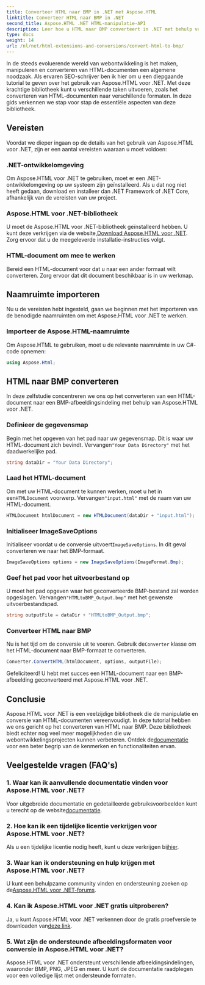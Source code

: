 ```yaml
---
title: Converteer HTML naar BMP in .NET met Aspose.HTML
linktitle: Converteer HTML naar BMP in .NET
second_title: Aspose.HTML .NET HTML-manipulatie-API
description: Leer hoe u HTML naar BMP converteert in .NET met behulp van Aspose.HTML voor .NET. Uitgebreide handleiding voor webontwikkelaars voor het benutten van Aspose.HTML voor .NET.
type: docs
weight: 14
url: /nl/net/html-extensions-and-conversions/convert-html-to-bmp/
---
```

In de steeds evoluerende wereld van webontwikkeling is het maken, manipuleren en converteren van HTML-documenten een algemene noodzaak. Als ervaren SEO-schrijver ben ik hier om u een diepgaande tutorial te geven over het gebruik van Aspose.HTML voor .NET. Met deze krachtige bibliotheek kunt u verschillende taken uitvoeren, zoals het converteren van HTML-documenten naar verschillende formaten. In deze gids verkennen we stap voor stap de essentiële aspecten van deze bibliotheek.

## Vereisten

Voordat we dieper ingaan op de details van het gebruik van Aspose.HTML voor .NET, zijn er een aantal vereisten waaraan u moet voldoen:

### .NET-ontwikkelomgeving

Om Aspose.HTML voor .NET te gebruiken, moet er een .NET-ontwikkelomgeving op uw systeem zijn geïnstalleerd. Als u dat nog niet heeft gedaan, download en installeer dan .NET Framework of .NET Core, afhankelijk van de vereisten van uw project.

### Aspose.HTML voor .NET-bibliotheek

 U moet de Aspose.HTML voor .NET-bibliotheek geïnstalleerd hebben. U kunt deze verkrijgen via de website,[Download Aspose.HTML voor .NET](https://releases.aspose.com/html/net/). Zorg ervoor dat u de meegeleverde installatie-instructies volgt.

### HTML-document om mee te werken

Bereid een HTML-document voor dat u naar een ander formaat wilt converteren. Zorg ervoor dat dit document beschikbaar is in uw werkmap.

## Naamruimte importeren

Nu u de vereisten hebt ingesteld, gaan we beginnen met het importeren van de benodigde naamruimten om met Aspose.HTML voor .NET te werken.

### Importeer de Aspose.HTML-naamruimte

Om Aspose.HTML te gebruiken, moet u de relevante naamruimte in uw C#-code opnemen:

```csharp
using Aspose.Html;
```

## HTML naar BMP converteren

In deze zelfstudie concentreren we ons op het converteren van een HTML-document naar een BMP-afbeeldingsindeling met behulp van Aspose.HTML voor .NET.

### Definieer de gegevensmap

 Begin met het opgeven van het pad naar uw gegevensmap. Dit is waar uw HTML-document zich bevindt. Vervangen`"Your Data Directory"` met het daadwerkelijke pad.

```csharp
string dataDir = "Your Data Directory";
```

### Laad het HTML-document

 Om met uw HTML-document te kunnen werken, moet u het in een`HTMLDocument` voorwerp. Vervangen`"input.html"` met de naam van uw HTML-document.

```csharp
HTMLDocument htmlDocument = new HTMLDocument(dataDir + "input.html");
```

### Initialiseer ImageSaveOptions

 Initialiseer voordat u de conversie uitvoert`ImageSaveOptions`. In dit geval converteren we naar het BMP-formaat.

```csharp
ImageSaveOptions options = new ImageSaveOptions(ImageFormat.Bmp);
```

### Geef het pad voor het uitvoerbestand op

 U moet het pad opgeven waar het geconverteerde BMP-bestand zal worden opgeslagen. Vervangen`"HTMLtoBMP_Output.bmp"` met het gewenste uitvoerbestandspad.

```csharp
string outputFile = dataDir + "HTMLtoBMP_Output.bmp";
```

### Converteer HTML naar BMP

 Nu is het tijd om de conversie uit te voeren. Gebruik de`Converter` klasse om het HTML-document naar BMP-formaat te converteren.

```csharp
Converter.ConvertHTML(htmlDocument, options, outputFile);
```

Gefeliciteerd! U hebt met succes een HTML-document naar een BMP-afbeelding geconverteerd met Aspose.HTML voor .NET.

## Conclusie

Aspose.HTML voor .NET is een veelzijdige bibliotheek die de manipulatie en conversie van HTML-documenten vereenvoudigt. In deze tutorial hebben we ons gericht op het converteren van HTML naar BMP. Deze bibliotheek biedt echter nog veel meer mogelijkheden die uw webontwikkelingsprojecten kunnen verbeteren. Ontdek de[documentatie](https://reference.aspose.com/html/net/) voor een beter begrip van de kenmerken en functionaliteiten ervan.

## Veelgestelde vragen (FAQ's)

### 1. Waar kan ik aanvullende documentatie vinden voor Aspose.HTML voor .NET?

 Voor uitgebreide documentatie en gedetailleerde gebruiksvoorbeelden kunt u terecht op de website[documentatie](https://reference.aspose.com/html/net/).

### 2. Hoe kan ik een tijdelijke licentie verkrijgen voor Aspose.HTML voor .NET?

Als u een tijdelijke licentie nodig heeft, kunt u deze verkrijgen bij[hier](https://purchase.aspose.com/temporary-license/).

### 3. Waar kan ik ondersteuning en hulp krijgen met Aspose.HTML voor .NET?

 U kunt een behulpzame community vinden en ondersteuning zoeken op de[Aspose.HTML voor .NET-forums](https://forum.aspose.com/).

### 4. Kan ik Aspose.HTML voor .NET gratis uitproberen?

 Ja, u kunt Aspose.HTML voor .NET verkennen door de gratis proefversie te downloaden van[deze link](https://releases.aspose.com/).

### 5. Wat zijn de ondersteunde afbeeldingsformaten voor conversie in Aspose.HTML voor .NET?

Aspose.HTML voor .NET ondersteunt verschillende afbeeldingsindelingen, waaronder BMP, PNG, JPEG en meer. U kunt de documentatie raadplegen voor een volledige lijst met ondersteunde formaten.
